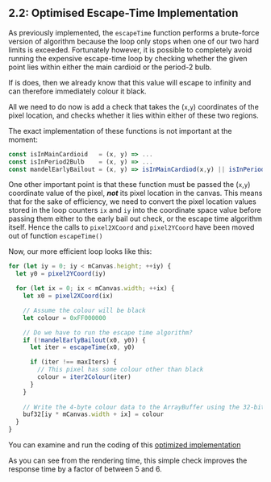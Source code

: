 ## 2.2: Optimised Escape-Time Implementation

As previously implemented, the `escapeTime` function performs a brute-force version of algorithm because the loop only stops when one of our two hard limits is exceeded.  Fortunately however, it is possible to completely avoid running the expensive escape-time loop by checking whether the given point lies within either the main cardioid or the period-2 bulb.

If is does, then we already know that this value will escape to infinity and can therefore immediately colour it black.

All we need to do now is add a check that takes the (`x`,`y`) coordinates of the pixel location, and checks whether it lies within either of these two regions.

The exact implementation of these functions is not important at the moment:

```javascript
const isInMainCardioid   = (x, y) => ...
const isInPeriod2Bulb    = (x, y) => ...
const mandelEarlyBailout = (x, y) => isInMainCardiod(x,y) || isInPeriod2Bulb(x,y)
```

One other important point is that these function must be passed the (`x`,`y`) coordinate value of the pixel, ***not*** its pixel location in the canvas.  This means that for the sake of efficiency, we need to convert the pixel location values stored in the loop counters `ix` and `iy` into the coordinate space value before passing them either to the early bail out check, or the escape time algorithm itself.  Hence the calls to `pixel2XCoord` and `pixel2YCoord` have been moved out of function `escapeTime()`

Now, our more efficient loop looks like this:

```javascript
for (let iy = 0; iy < mCanvas.height; ++iy) {
  let y0 = pixel2YCoord(iy)

  for (let ix = 0; ix < mCanvas.width; ++ix) {
    let x0 = pixel2XCoord(ix)

    // Assume the colour will be black
    let colour = 0xFF000000

    // Do we have to run the escape time algorithm?
    if (!mandelEarlyBailout(x0, y0)) {
      let iter = escapeTime(x0, y0)

      if (iter !== maxIters) {
        // This pixel has some colour other than black
        colour = iter2Colour(iter)
      }
    }
  
    // Write the 4-byte colour data to the ArrayBuffer using the 32-bit overlay
    buf32[iy * mCanvas.width + ix] = colour
  }
}
```

You can examine and run the coding of this [optimized implementation](02-optimised-implementation.html)

As you can see from the rendering time, this simple check improves the response time by a factor of between 5 and 6.